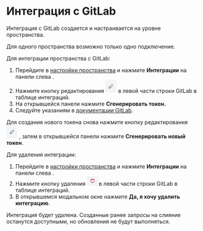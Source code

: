 # Интеграция с GitLab

Интеграция с GitLab создается и настраивается на уровне пространства.

Для одного пространства возможно только одно подключение.

Для интеграции пространства с GitLab:

1. Перейдите в [настройки пространства](https://docs.teamstorm.io/rukovodstva/rukovodstvo-polzovatelya-teamstorm/rabota-s-prostranstvami/nastroiki-prostranstva) и нажмите **Интеграции** на панели слева .
2. Нажмите кнопку редактирования <img src="../../../../.gitbook/assets/изображение (174).png" alt="" data-size="line"> в левой части строки GitLab в таблице интеграций.
3. На открывшейся панели нажмите **Сгенерировать токен.**
4. Следуйте указаниям в [документации GitLab](https://docs.gitlab.com/ee/user/project/integrations/webhooks.html).

Для создания нового токена снова нажмите кнопку редактирования <img src="../../../../.gitbook/assets/изображение (174).png" alt="" data-size="line"> , затем в открывшейся панели нажмите **Сгенерировать новый токен**.

Для удаления интеграции:

1. Перейдите в [настройки пространства](https://docs.teamstorm.io/rukovodstva/rukovodstvo-polzovatelya-teamstorm/rabota-s-prostranstvami/nastroiki-prostranstva) и нажмите **Интеграции** на панели слева .
2. Нажмите кнопку удаления <img src="../../../../.gitbook/assets/изображение (172).png" alt="" data-size="line">в левой части строки GitLab в таблице интеграций.
3. В открывшемся модальном окне нажмите **Да, я хочу удалить интеграцию**.

Интеграция будет удалена. Созданные ранее запросы на слияние останутся доступными, но обновления не будут выполняться.

###
